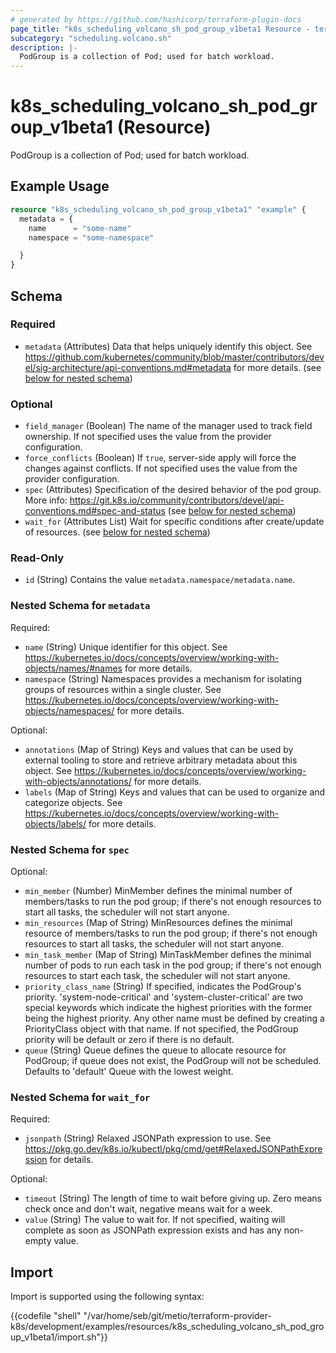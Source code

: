 ```yaml
---
# generated by https://github.com/hashicorp/terraform-plugin-docs
page_title: "k8s_scheduling_volcano_sh_pod_group_v1beta1 Resource - terraform-provider-k8s"
subcategory: "scheduling.volcano.sh"
description: |-
  PodGroup is a collection of Pod; used for batch workload.
---
```


# k8s_scheduling_volcano_sh_pod_group_v1beta1 (Resource)

PodGroup is a collection of Pod; used for batch workload.

## Example Usage

```terraform
resource "k8s_scheduling_volcano_sh_pod_group_v1beta1" "example" {
  metadata = {
    name      = "some-name"
    namespace = "some-namespace"

  }
}
```

<!-- schema generated by tfplugindocs -->
## Schema

### Required

- `metadata` (Attributes) Data that helps uniquely identify this object. See https://github.com/kubernetes/community/blob/master/contributors/devel/sig-architecture/api-conventions.md#metadata for more details. (see [below for nested schema](#nestedatt--metadata))

### Optional

- `field_manager` (Boolean) The name of the manager used to track field ownership. If not specified uses the value from the provider configuration.
- `force_conflicts` (Boolean) If `true`, server-side apply will force the changes against conflicts. If not specified uses the value from the provider configuration.
- `spec` (Attributes) Specification of the desired behavior of the pod group. More info: https://git.k8s.io/community/contributors/devel/api-conventions.md#spec-and-status (see [below for nested schema](#nestedatt--spec))
- `wait_for` (Attributes List) Wait for specific conditions after create/update of resources. (see [below for nested schema](#nestedatt--wait_for))

### Read-Only

- `id` (String) Contains the value `metadata.namespace/metadata.name`.

<a id="nestedatt--metadata"></a>
### Nested Schema for `metadata`

Required:

- `name` (String) Unique identifier for this object. See https://kubernetes.io/docs/concepts/overview/working-with-objects/names/#names for more details.
- `namespace` (String) Namespaces provides a mechanism for isolating groups of resources within a single cluster. See https://kubernetes.io/docs/concepts/overview/working-with-objects/namespaces/ for more details.

Optional:

- `annotations` (Map of String) Keys and values that can be used by external tooling to store and retrieve arbitrary metadata about this object. See https://kubernetes.io/docs/concepts/overview/working-with-objects/annotations/ for more details.
- `labels` (Map of String) Keys and values that can be used to organize and categorize objects. See https://kubernetes.io/docs/concepts/overview/working-with-objects/labels/ for more details.


<a id="nestedatt--spec"></a>
### Nested Schema for `spec`

Optional:

- `min_member` (Number) MinMember defines the minimal number of members/tasks to run the pod group; if there's not enough resources to start all tasks, the scheduler will not start anyone.
- `min_resources` (Map of String) MinResources defines the minimal resource of members/tasks to run the pod group; if there's not enough resources to start all tasks, the scheduler will not start anyone.
- `min_task_member` (Map of String) MinTaskMember defines the minimal number of pods to run each task in the pod group; if there's not enough resources to start each task, the scheduler will not start anyone.
- `priority_class_name` (String) If specified, indicates the PodGroup's priority. 'system-node-critical' and 'system-cluster-critical' are two special keywords which indicate the highest priorities with the former being the highest priority. Any other name must be defined by creating a PriorityClass object with that name. If not specified, the PodGroup priority will be default or zero if there is no default.
- `queue` (String) Queue defines the queue to allocate resource for PodGroup; if queue does not exist, the PodGroup will not be scheduled. Defaults to 'default' Queue with the lowest weight.


<a id="nestedatt--wait_for"></a>
### Nested Schema for `wait_for`

Required:

- `jsonpath` (String) Relaxed JSONPath expression to use. See https://pkg.go.dev/k8s.io/kubectl/pkg/cmd/get#RelaxedJSONPathExpression for details.

Optional:

- `timeout` (String) The length of time to wait before giving up. Zero means check once and don't wait, negative means wait for a week.
- `value` (String) The value to wait for. If not specified, waiting will complete as soon as JSONPath expression exists and has any non-empty value.

## Import

Import is supported using the following syntax:

{{codefile "shell" "/var/home/seb/git/metio/terraform-provider-k8s/development/examples/resources/k8s_scheduling_volcano_sh_pod_group_v1beta1/import.sh"}}
